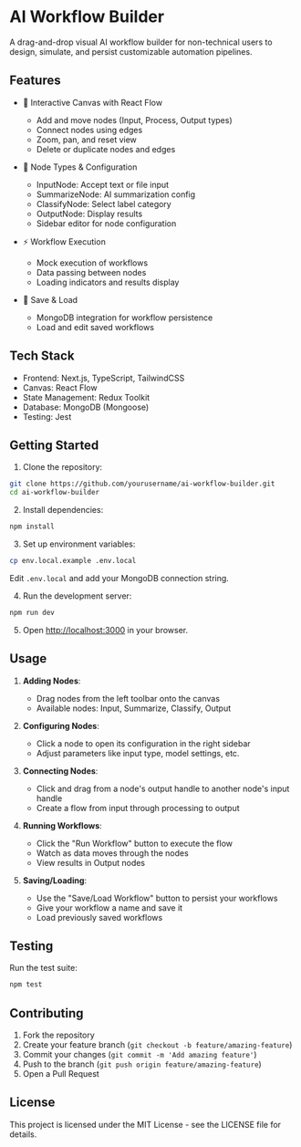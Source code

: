 # AI Workflow Builder

A drag-and-drop visual AI workflow builder for non-technical users to design, simulate, and persist customizable automation pipelines.

## Features

- 🎨 Interactive Canvas with React Flow
  - Add and move nodes (Input, Process, Output types)
  - Connect nodes using edges
  - Zoom, pan, and reset view
  - Delete or duplicate nodes and edges

- 🧩 Node Types & Configuration
  - InputNode: Accept text or file input
  - SummarizeNode: AI summarization config
  - ClassifyNode: Select label category
  - OutputNode: Display results
  - Sidebar editor for node configuration

- ⚡ Workflow Execution
  - Mock execution of workflows
  - Data passing between nodes
  - Loading indicators and results display

- 💾 Save & Load
  - MongoDB integration for workflow persistence
  - Load and edit saved workflows

## Tech Stack

- Frontend: Next.js, TypeScript, TailwindCSS
- Canvas: React Flow
- State Management: Redux Toolkit
- Database: MongoDB (Mongoose)
- Testing: Jest

## Getting Started

1. Clone the repository:
```bash
git clone https://github.com/yourusername/ai-workflow-builder.git
cd ai-workflow-builder
```

2. Install dependencies:
```bash
npm install
```

3. Set up environment variables:
```bash
cp env.local.example .env.local
```
Edit `.env.local` and add your MongoDB connection string.

4. Run the development server:
```bash
npm run dev
```

5. Open [http://localhost:3000](http://localhost:3000) in your browser.

## Usage

1. **Adding Nodes**:
   - Drag nodes from the left toolbar onto the canvas
   - Available nodes: Input, Summarize, Classify, Output

2. **Configuring Nodes**:
   - Click a node to open its configuration in the right sidebar
   - Adjust parameters like input type, model settings, etc.

3. **Connecting Nodes**:
   - Click and drag from a node's output handle to another node's input handle
   - Create a flow from input through processing to output

4. **Running Workflows**:
   - Click the "Run Workflow" button to execute the flow
   - Watch as data moves through the nodes
   - View results in Output nodes

5. **Saving/Loading**:
   - Use the "Save/Load Workflow" button to persist your workflows
   - Give your workflow a name and save it
   - Load previously saved workflows

## Testing

Run the test suite:
```bash
npm test
```

## Contributing

1. Fork the repository
2. Create your feature branch (`git checkout -b feature/amazing-feature`)
3. Commit your changes (`git commit -m 'Add amazing feature'`)
4. Push to the branch (`git push origin feature/amazing-feature`)
5. Open a Pull Request

## License

This project is licensed under the MIT License - see the LICENSE file for details.
